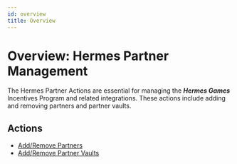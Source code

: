 ```yaml
---
id: overview
title: Overview
---
```


# Overview: Hermes Partner Management

The Hermes Partner Actions are essential for managing the ***Hermes Games*** Incentives Program and related integrations. These actions include adding and removing partners and partner vaults.

## Actions

- [Add/Remove Partners][manage-partners]
- [Add/Remove Partner Vaults][manage-partner-vaults]

[manage-partners]: ./procedures/partners
[manage-partner-vaults]: ./procedures/vaults
